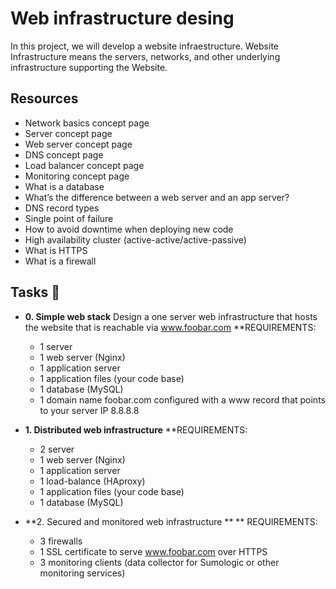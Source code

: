 # Web infrastructure desing

In this project, we will develop a website infraestructure.
Website Infrastructure means the servers, networks, and other underlying infrastructure supporting the Website.

## Resources

* Network basics concept page
* Server concept page
* Web server concept page
* DNS concept page
* Load balancer concept page
* Monitoring concept page
* What is a database
* What’s the difference between a web server and an app server?
* DNS record types
* Single point of failure
* How to avoid downtime when deploying new code
* High availability cluster (active-active/active-passive)
* What is HTTPS
* What is a firewall


## Tasks :page_with_curl:

* **0. Simple web stack**
  Design a one server web infrastructure that hosts the website that is reachable via www.foobar.com
 **REQUIREMENTS:
  * 1 server
  * 1 web server (Nginx)
  * 1 application server
  * 1 application files (your code base)
  * 1 database (MySQL)
  * 1 domain name foobar.com configured with a www record that points to your server IP 8.8.8.8
* **1. Distributed web infrastructure**
  **REQUIREMENTS:
  * 2 server
  * 1 web server (Nginx)
  * 1 application server
  * 1 load-balance (HAproxy)
  * 1 application files (your code base)
  * 1 database (MySQL)

* **2. Secured and monitored web infrastructure **
 ** REQUIREMENTS:
  * 3 firewalls
  * 1 SSL certificate to serve www.foobar.com over HTTPS
  * 3 monitoring clients (data collector for Sumologic or other monitoring services)
